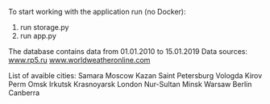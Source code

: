 To start working with the application run (no Docker):
  1. run storage.py
  2. run app.py


The database contains data from 01.01.2010 to 15.01.2019
Data sources: www.rp5.ru
			  www.worldweatheronline.com

List of avaible cities:
Samara 
Moscow
Kazan
Saint Petersburg
Vologda
Kirov
Perm
Omsk
Irkutsk
Krasnoyarsk
London
Nur-Sultan
Minsk
Warsaw
Berlin
Canberra

